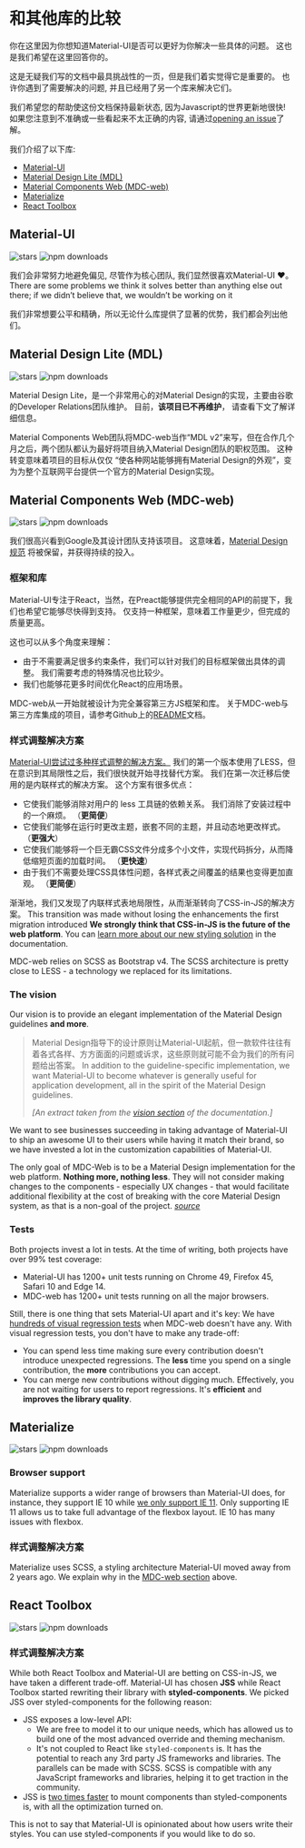 # 和其他库的比较

<p class="description">你在这里因为你想知道Material-UI是否可以更好为你解决一些具体的问题。 这也是我们希望在这里回答你的。</p>

这是无疑我们写的文档中最具挑战性的一页，但是我们着实觉得它是重要的。 也许你遇到了需要解决的问题, 并且已经用了另一个库来解决它们。

我们希望您的帮助使这份文档保持最新状态, 因为Javascript的世界更新地很快! 如果您注意到不准确或一些看起来不太正确的内容, 请通过[opening an issue](https://github.com/mui-org/material-ui/issues/new?title=[docs]+Inaccuracy+in+comparison+guide)了解。

我们介绍了以下库:

- [Material-UI](#material-ui)
- [Material Design Lite (MDL)](#material-design-lite-mdl)
- [Material Components Web (MDC-web)](#material-components-web-mdc-web)
- [Materialize](#materialize)
- [React Toolbox](#react-toolbox)

## Material-UI

![stars](https://img.shields.io/github/stars/mui-org/material-ui.svg?style=social&label=Stars) ![npm downloads](https://img.shields.io/npm/dm/@material-ui/core.svg)

我们会非常努力地避免偏见, 尽管作为核心团队, 我们显然很喜欢Material-UI ️❤️。 There are some problems we think it solves better than anything else out there; if we didn’t believe that, we wouldn’t be working on it 

我们非常想要公平和精确，所以无论什么库提供了显著的优势，我们都会列出他们。

## Material Design Lite (MDL)

![stars](https://img.shields.io/github/stars/google/material-design-lite.svg?style=social&label=Stars) ![npm downloads](https://img.shields.io/npm/dm/material-design-lite.svg)

Material Design Lite，是一个非常用心的对Material Design的实现，主要由谷歌的Developer Relations团队维护。 目前，**该项目已不再维护**， 请查看下文了解详细信息。

Material Components Web团队将MDC-web当作“MDL v2”来写，但在合作几个月之后，两个团队都认为最好将项目纳入Material Design团队的职权范围。 这种转变意味着项目的目标从仅仅 “使各种网站能够拥有Material Design的外观”，变为为整个互联网平台提供一个官方的Material Design实现。

## Material Components Web (MDC-web)

![stars](https://img.shields.io/github/stars/material-components/material-components-web.svg?style=social&label=Stars) ![npm downloads](https://img.shields.io/npm/dm/material-components-web.svg)

我们很高兴看到Google及其设计团队支持该项目。 这意味着，[Material Design 规范](https://material.io/design/) 将被保留，并获得持续的投入。

### 框架和库

Material-UI专注于React，当然，在Preact能够提供完全相同的API的前提下，我们也希望它能够尽快得到支持。 仅支持一种框架，意味着工作量更少，但完成的质量更高。

这也可以从多个角度来理解：

- 由于不需要满足很多约束条件，我们可以针对我们的目标框架做出具体的调整。 我们需要考虑的特殊情况也比较少。
- 我们也能够花更多时间优化React的应用场景。

MDC-web从一开始就被设计为完全兼容第三方JS框架和库。 关于MDC-web与第三方库集成的项目，请参考Github上的[README](https://github.com/material-components/material-components-web/#material-components-for-the-web)文档。

### 样式调整解决方案

[Material-UI尝试过多种样式调整的解决方案。](https://github.com/oliviertassinari/a-journey-toward-better-style) 我们的第一个版本使用了LESS，但在意识到其局限性之后，我们很快就开始寻找替代方案。 我们在第一次迁移后使用的是内联样式的解决方案。 这个方案有很多优点：

- 它使我们能够消除对用户的 less 工具链的依赖关系。 我们消除了安装过程中的一个麻烦。 （**更简便**）
- 它使我们能够在运行时更改主题，嵌套不同的主题，并且动态地更改样式。 （**更强大**）
- 它使我们能够将一个巨无霸CSS文件分成多个小文件，实现代码拆分，从而降低缩短页面的加载时间。 （**更快速**）
- 由于我们不需要处理CSS具体性问题，各样式表之间覆盖的结果也变得更加直观。 （**更简便**）

渐渐地，我们又发现了内联样式表地局限性，从而渐渐转向了CSS-in-JS的解决方案。 This transition was made without losing the enhancements the first migration introduced **We strongly think that CSS-in-JS is the future of the web platform**. You can [learn more about our new styling solution](/customization/css-in-js/) in the documentation.

MDC-web relies on SCSS as Bootstrap v4. The SCSS architecture is pretty close to LESS - a technology we replaced for its limitations.

### The vision

Our vision is to provide an elegant implementation of the Material Design guidelines **and more**.

> Material Design指导下的设计原则让Material-UI起航，但一款软件往往有着各式各样、方方面面的问题或诉求，这些原则就可能不会为我们的所有问题给出答案。 In addition to the guideline-specific implementation, we want Material-UI to become whatever is generally useful for application development, all in the spirit of the Material Design guidelines.
> 
> *[An extract taken from the [vision section](/discover-more/vision/) of the documentation.]*

We want to see businesses succeeding in taking advantage of Material-UI to ship an awesome UI to their users while having it match their brand, so we have invested a lot in the customization capabilities of Material-UI.

The only goal of MDC-Web is to be a Material Design implementation for the web platform. **Nothing more, nothing less**. They will not consider making changes to the components - especially UX changes - that would facilitate additional flexibility at the cost of breaking with the core Material Design system, as that is a non-goal of the project. *[source](https://github.com/mui-org/material-ui/issues/6799#issuecomment-299925174)*

### Tests

Both projects invest a lot in tests. At the time of writing, both projects have over 99% test coverage:

- Material-UI has 1200+ unit tests running on Chrome 49, Firefox 45, Safari 10 and Edge 14.
- MDC-web has 1200+ unit tests running on all the major browsers.

Still, there is one thing that sets Material-UI apart and it's key: We have [hundreds of visual regression tests](https://www.argos-ci.com/mui-org/material-ui) when MDC-web doesn't have any. With visual regression tests, you don't have to make any trade-off:

- You can spend less time making sure every contribution doesn't introduce unexpected regressions. The **less** time you spend on a single contribution, the **more** contributions you can accept.
- You can merge new contributions without digging much. Effectively, you are not waiting for users to report regressions. It's **efficient** and **improves the library quality**.

## Materialize

![stars](https://img.shields.io/github/stars/Dogfalo/materialize.svg?style=social&label=Stars) ![npm downloads](https://img.shields.io/npm/dm/materialize-css.svg)

### Browser support

Materialize supports a wider range of browsers than Material-UI does, for instance, they support IE 10 while [we only support IE 11](/getting-started/supported-platforms/). Only supporting IE 11 allows us to take full advantage of the flexbox layout. IE 10 has many issues with flexbox.

### 样式调整解决方案

Materialize uses SCSS, a styling architecture Material-UI moved away from 2 years ago. We explain why in the [MDC-web section](#styling-solution) above.

## React Toolbox

![stars](https://img.shields.io/github/stars/react-toolbox/react-toolbox.svg?style=social&label=Stars) ![npm downloads](https://img.shields.io/npm/dm/react-toolbox.svg)

### 样式调整解决方案

While both React Toolbox and Material-UI are betting on CSS-in-JS, we have taken a different trade-off. Material-UI has chosen **JSS** while React Toolbox started rewriting their library with **styled-components**. We picked JSS over styled-components for the following reason:

- JSS exposes a low-level API: 
  - We are free to model it to our unique needs, which has allowed us to build one of the most advanced override and theming mechanism.
  - It's not coupled to React like `styled-components` is. It has the potential to reach any 3rd party JS frameworks and libraries. The parallels can be made with SCSS. SCSS is compatible with any JavaScript frameworks and libraries, helping it to get traction in the community.
- JSS is [two times faster](https://github.com/A-gambit/CSS-IN-JS-Benchmarks/blob/master/RESULT.md) to mount components than styled-components is, with all the optimization turned on.

This is not to say that Material-UI is opinionated about how users write their styles. You can use styled-components if you would like to do so.